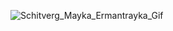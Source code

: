 ![Schitverg_Mayka_Ermantrayka_Gif](https://user-images.githubusercontent.com/62806448/232583837-03ad758b-5e03-4de3-bea5-cdab1028cca9.gif)
